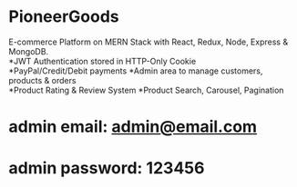 # PioneerGoods
E-commerce Platform on MERN Stack with React, Redux, Node, Express & MongoDB.  
*JWT Authentication stored in HTTP-Only Cookie    
*PayPal/Credit/Debit payments
*Admin area to manage customers, products & orders    
*Product Rating & Review System
*Product Search, Carousel, Pagination

# admin email: admin@email.com
# admin password: 123456
